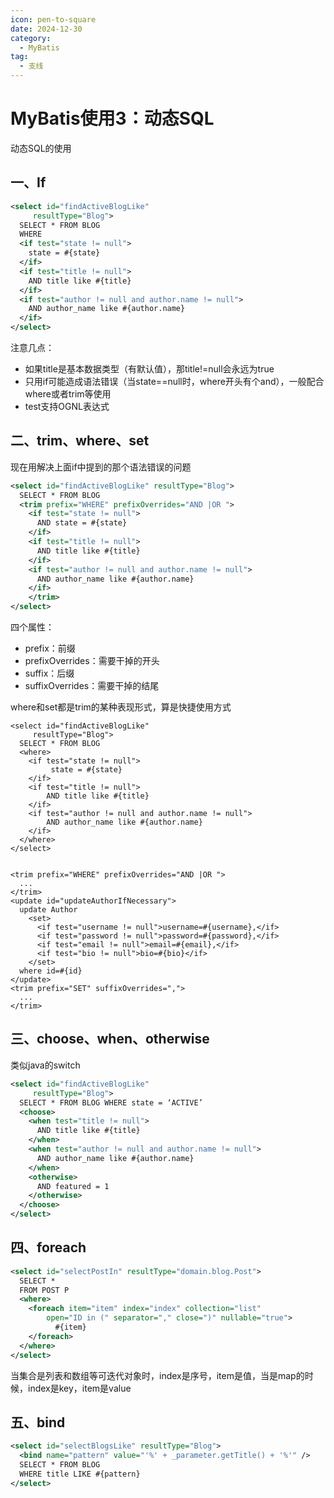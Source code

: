 ```yaml
---
icon: pen-to-square
date: 2024-12-30
category:
  - MyBatis
tag:
  - 支线
---
```


# MyBatis使用3：动态SQL

动态SQL的使用

<!-- more -->

## 一、If
```xml
<select id="findActiveBlogLike"
     resultType="Blog">
  SELECT * FROM BLOG
  WHERE
  <if test="state != null">
    state = #{state}
  </if>
  <if test="title != null">
    AND title like #{title}
  </if>
  <if test="author != null and author.name != null">
    AND author_name like #{author.name}
  </if>
</select>
```
注意几点：
- 如果title是基本数据类型（有默认值），那title!=null会永远为true
- 只用if可能造成语法错误（当state==null时，where开头有个and），一般配合where或者trim等使用
- test支持OGNL表达式

## 二、trim、where、set
现在用解决上面if中提到的那个语法错误的问题
```xml
<select id="findActiveBlogLike" resultType="Blog">
  SELECT * FROM BLOG
  <trim prefix="WHERE" prefixOverrides="AND |OR ">
    <if test="state != null">
      AND state = #{state}
    </if>
    <if test="title != null">
      AND title like #{title}
    </if>
    <if test="author != null and author.name != null">
      AND author_name like #{author.name}
    </if>
	</trim>
</select>
```
四个属性：
- prefix：前缀
- prefixOverrides：需要干掉的开头
- suffix：后缀
- suffixOverrides：需要干掉的结尾

where和set都是trim的某种表现形式，算是快捷使用方式
```
<select id="findActiveBlogLike"
     resultType="Blog">
  SELECT * FROM BLOG
  <where>
    <if test="state != null">
         state = #{state}
    </if>
    <if test="title != null">
        AND title like #{title}
    </if>
    <if test="author != null and author.name != null">
        AND author_name like #{author.name}
    </if>
  </where>
</select>


<trim prefix="WHERE" prefixOverrides="AND |OR ">
  ...
</trim>
<update id="updateAuthorIfNecessary">
  update Author
    <set>
      <if test="username != null">username=#{username},</if>
      <if test="password != null">password=#{password},</if>
      <if test="email != null">email=#{email},</if>
      <if test="bio != null">bio=#{bio}</if>
    </set>
  where id=#{id}
</update>
<trim prefix="SET" suffixOverrides=",">
  ...
</trim>
```
## 三、choose、when、otherwise
类似java的switch
```xml
<select id="findActiveBlogLike"
     resultType="Blog">
  SELECT * FROM BLOG WHERE state = ‘ACTIVE’
  <choose>
    <when test="title != null">
      AND title like #{title}
    </when>
    <when test="author != null and author.name != null">
      AND author_name like #{author.name}
    </when>
    <otherwise>
      AND featured = 1
    </otherwise>
  </choose>
</select>
```
## 四、foreach
```xml
<select id="selectPostIn" resultType="domain.blog.Post">
  SELECT *
  FROM POST P
  <where>
    <foreach item="item" index="index" collection="list"
        open="ID in (" separator="," close=")" nullable="true">
          #{item}
    </foreach>
  </where>
</select>
```
当集合是列表和数组等可迭代对象时，index是序号，item是值，当是map的时候，index是key，item是value
## 五、bind
```xml
<select id="selectBlogsLike" resultType="Blog">
  <bind name="pattern" value="'%' + _parameter.getTitle() + '%'" />
  SELECT * FROM BLOG
  WHERE title LIKE #{pattern}
</select>
```